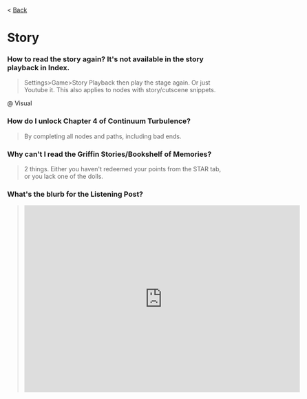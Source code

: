 < [Back](/GFL/mainpage)

# Story

### How to read the story again? It's not available in the story playback in Index.

> Settings>Game>Story Playback then play the stage again. Or just Youtube it. This also applies to nodes with story/cutscene snippets.

@ Visual

### How do I unlock Chapter 4 of Continuum Turbulence?

> By completing all nodes and paths, including bad ends.

### Why can't I read the Griffin Stories/Bookshelf of Memories?

> 2 things. Either you haven't redeemed your points from the STAR tab, or you lack one of the dolls.

### What's the blurb for the Listening Post?

> <iframe id="reddit-embed" src="https://www.redditmedia.com/r/girlsfrontline/comments/t42t86/weekly_commanders_lounge_march_01_2022/hz2dti3/?depth=1&amp;showmore=false&amp;embed=true&amp;showmedia=false&amp;theme=dark" sandbox="allow-scripts allow-same-origin allow-popups" style="border: none;" height="435" width="640" scrolling="no"></iframe>